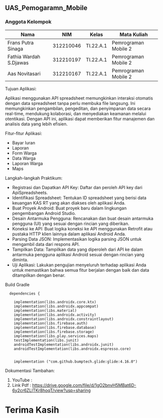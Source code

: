 ## UAS_Pemogaramn_Mobile

### Anggota Kelompok <br>

| Nama                      | NIM       | Kelas     | Mata Kuliah          |
| ------------------------- | --------- | --------- | -------------------- |
| Frans Putra Sinaga        | 312210046 | TI.22.A.1 | Pemrograman Mobile 2 |
| Fathia Wardah S.Djawas    | 312210197 | TI.22.A.1 | Pemrograman Mobile 2 |
| Aas Novitasari            | 312210167 | TI.22.A.1 | Pemrograman Mobile 2 |

Tujuan Aplikasi:

Aplikasi menggunakan API spreadsheet memungkinkan interaksi otomatis dengan data spreadsheet tanpa perlu membuka file langsung. Ini memungkinkan pengambilan, pengeditan, dan penyimpanan data secara real-time, mendukung kolaborasi, dan menyediakan keamanan melalui otentikasi. Dengan API ini, aplikasi dapat memberikan fitur manajemen dan analisis data yang lebih efisien.

Fitur-fitur Aplikasi:
- Bayar Iuran
- Laporan
- Form Warga
- Data Warga
- Laporan Warga
- Maps


Langkah-langkah Praktikum:
- Registrasi dan Dapatkan API Key: Daftar dan peroleh API key dari ApiSpreadsheets.
- Identifikasi Spreadsheet: Tentukan ID spreadsheet yang berisi data keuangan KAS RT yang akan diakses oleh aplikasi Anda.
- Buat Proyek Android: Buat proyek baru dalam lingkungan pengembangan Android Studio.
- Desain Antarmuka Pengguna: Rencanakan dan buat desain antarmuka pengguna (UI) yang sesuai dengan rincian yang diberikan.
- Koneksi ke API: Buat logika koneksi ke API menggunakan Retrofit atau pustaka HTTP klien lainnya dalam aplikasi Android Anda.
- Parsing Data JSON: Implementasikan logika parsing JSON untuk mengambil data dari respons API.
- Tampilkan Data: Tampilkan data yang diperoleh dari API ke dalam antarmuka pengguna aplikasi Android sesuai dengan rincian yang diminta.
- Uji Aplikasi: Lakukan pengujian menyeluruh terhadap aplikasi Anda untuk memastikan bahwa semua fitur berjalan dengan baik dan data ditampilkan dengan benar.

 Build Gradle
```
  dependencies {

    implementation(libs.androidx.core.ktx)
    implementation(libs.androidx.appcompat)
    implementation(libs.material)
    implementation(libs.androidx.activity)
    implementation(libs.androidx.constraintlayout)
    implementation(libs.firebase.auth)
    implementation(libs.firebase.database)
    implementation(libs.firebase.storage)
    implementation(libs.play.services.maps)
    testImplementation(libs.junit)
    androidTestImplementation(libs.androidx.junit)
    androidTestImplementation(libs.androidx.espresso.core)


    implementation ("com.github.bumptech.glide:glide:4.16.0")
```

Dokumentasi Tambahan:
1. YouTube :
2. Link Pdf : https://drive.google.com/file/d/1gO2bnvH5MBat6D-6y2cr6ZLITKr8hoqT/view?usp=sharing

# Terima Kasih
